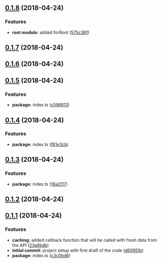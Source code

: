 <a name="0.1.8"></a>
## [0.1.8](https://github.com/binzma/observable-cache/compare/v0.1.7...v0.1.8) (2018-04-24)


### Features

* **root module:** added forRoot ([575c381](https://github.com/binzma/observable-cache/commit/575c381))



<a name="0.1.7"></a>
## [0.1.7](https://github.com/binzma/observable-cache/compare/v0.1.6...v0.1.7) (2018-04-24)



<a name="0.1.6"></a>
## [0.1.6](https://github.com/binzma/observable-cache/compare/v0.1.5...v0.1.6) (2018-04-24)



<a name="0.1.5"></a>
## [0.1.5](https://github.com/binzma/observable-cache/compare/v0.1.4...v0.1.5) (2018-04-24)


### Features

* **package:** index.ts ([c596813](https://github.com/binzma/observable-cache/commit/c596813))



<a name="0.1.4"></a>
## [0.1.4](https://github.com/binzma/observable-cache/compare/v0.1.3...v0.1.4) (2018-04-24)


### Features

* **package:** index.ts ([f81e3cb](https://github.com/binzma/observable-cache/commit/f81e3cb))



<a name="0.1.3"></a>
## [0.1.3](https://github.com/binzma/observable-cache/compare/v0.1.2...v0.1.3) (2018-04-24)


### Features

* **package:** index.ts ([18a2117](https://github.com/binzma/observable-cache/commit/18a2117))



<a name="0.1.2"></a>
## [0.1.2](https://github.com/binzma/observable-cache/compare/v0.1.1...v0.1.2) (2018-04-24)



<a name="0.1.1"></a>
## [0.1.1](https://github.com/binzma/observable-cache/compare/d6095fb...v0.1.1) (2018-04-24)


### Features

* **caching:** added callback function that will be called with fresh data from the API ([23a6bdb](https://github.com/binzma/observable-cache/commit/23a6bdb))
* **initial commit:** project setup with first draft of the code ([d6095fb](https://github.com/binzma/observable-cache/commit/d6095fb))
* **package:** index.ts ([c3c0bd6](https://github.com/binzma/observable-cache/commit/c3c0bd6))



